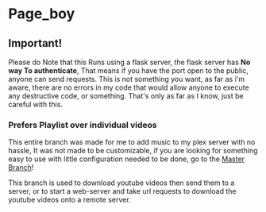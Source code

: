 # Page_boy

## Important!

Please do Note that this Runs using a flask server, the flask server has **No way To authenticate**, That means
if you have the port open to the public, anyone can send requests. This is not something you want, as far as i'm
aware, there are no errors in my code that would allow anyone to execute any destructive code, or something.
That's only as far as I know, just be careful with this.

### Prefers Playlist over individual videos

This entire branch was made for me to add music to my plex server with no hassle,
It was not made to be customizable, if you are looking for something easy to use
with little configuration needed to be done, go to the [Master Branch](https://github.com/KalebSchmidlkofer/ytdownload/tree/master)!

This branch is used to download youtube videos then send them to a server,
or to start a web-server and take url requests to download
the youtube videos onto a remote server.
